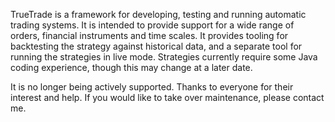 TrueTrade is a framework for developing, testing and running automatic trading systems.  It is intended to provide support for a wide range of orders, financial instruments and time scales.  It provides tooling for backtesting the strategy against historical data, and a separate tool for running the strategies in live mode.  Strategies currently require some Java coding experience, though this may change at a later date.

It is no longer being actively supported.  Thanks to everyone for their interest and help.  If you would like to take over maintenance, please contact me.